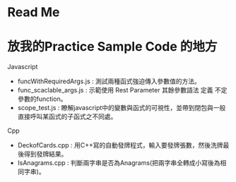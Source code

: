 # Read Me
# 放我的Practice Sample Code 的地方

Javascript
 - funcWithRequiredArgs.js : 測試兩種函式強迫傳入參數值的方法。
 - func_scaclable_args.js : 示範使用 Rest Parameter 其餘參數語法 定義 不定參數的function。
 - scope_test.js : 瞭解javascript中的變數與函式的可視性，並帶到閉包與一般直接呼叫某函式的子函式之不同處。
 
Cpp
 - DeckofCards.cpp : 用C++寫的自動發牌程式，輸入要發牌張數，然後洗牌最後得到發牌結果。
 - IsAnagrams.cpp : 判斷兩字串是否為Anagrams(把兩字串全轉成小寫後為相同字串)。
